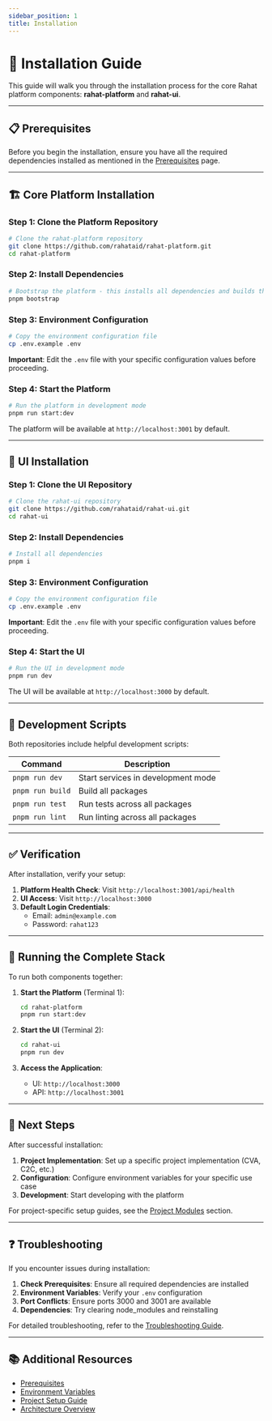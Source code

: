 ```yaml
---
sidebar_position: 1
title: Installation
---
```


# 🚀 Installation Guide

This guide will walk you through the installation process for the core Rahat platform components: **rahat-platform** and **rahat-ui**.

---

## 📋 Prerequisites

Before you begin the installation, ensure you have all the required dependencies installed as mentioned in the [Prerequisites](../Getting-Started/01.Prerequisites.md) page.

---

## 🏗️ Core Platform Installation

### Step 1: Clone the Platform Repository

```bash
# Clone the rahat-platform repository
git clone https://github.com/rahataid/rahat-platform.git
cd rahat-platform
```

### Step 2: Install Dependencies

```bash
# Bootstrap the platform - this installs all dependencies and builds the platform
pnpm bootstrap
```

### Step 3: Environment Configuration

```bash
# Copy the environment configuration file
cp .env.example .env
```

**Important**: Edit the `.env` file with your specific configuration values before proceeding.

### Step 4: Start the Platform

```bash
# Run the platform in development mode
pnpm run start:dev
```

The platform will be available at `http://localhost:3001` by default.

---

## 🎨 UI Installation

### Step 1: Clone the UI Repository

```bash
# Clone the rahat-ui repository
git clone https://github.com/rahataid/rahat-ui.git
cd rahat-ui
```

### Step 2: Install Dependencies

```bash
# Install all dependencies
pnpm i
```

### Step 3: Environment Configuration

```bash
# Copy the environment configuration file
cp .env.example .env
```

**Important**: Edit the `.env` file with your specific configuration values before proceeding.

### Step 4: Start the UI

```bash
# Run the UI in development mode
pnpm run dev
```

The UI will be available at `http://localhost:3000` by default.

---

## 🔧 Development Scripts

Both repositories include helpful development scripts:

| Command | Description |
|---------|------------|
| `pnpm run dev` | Start services in development mode |
| `pnpm run build` | Build all packages |
| `pnpm run test` | Run tests across all packages |
| `pnpm run lint` | Run linting across all packages |

---

## ✅ Verification

After installation, verify your setup:

1. **Platform Health Check**: Visit `http://localhost:3001/api/health`
2. **UI Access**: Visit `http://localhost:3000`
3. **Default Login Credentials**:
   - Email: `admin@example.com`
   - Password: `rahat123`

---

## 🚀 Running the Complete Stack

To run both components together:

1. **Start the Platform** (Terminal 1):
   ```bash
   cd rahat-platform
   pnpm run start:dev
   ```

2. **Start the UI** (Terminal 2):
   ```bash
   cd rahat-ui
   pnpm run dev
   ```

3. **Access the Application**:
   - UI: `http://localhost:3000`
   - API: `http://localhost:3001`

---

## 🔗 Next Steps

After successful installation:

1. **Project Implementation**: Set up a specific project implementation (CVA, C2C, etc.)
2. **Configuration**: Configure environment variables for your specific use case
3. **Development**: Start developing with the platform

For project-specific setup guides, see the [Project Modules](../Project-Modules/01.Introduction.md) section.

---

## ❓ Troubleshooting

If you encounter issues during installation:

1. **Check Prerequisites**: Ensure all required dependencies are installed
2. **Environment Variables**: Verify your `.env` configuration
3. **Port Conflicts**: Ensure ports 3000 and 3001 are available
4. **Dependencies**: Try clearing node_modules and reinstalling

For detailed troubleshooting, refer to the [Troubleshooting Guide](../Testing-and-QA/03.Staging-vs-Production-Setup.md).

---

## 📚 Additional Resources

- [Prerequisites](../Getting-Started/01.Prerequisites.md)
- [Environment Variables](../Getting-Started/04.Environment-Variables.md)
- [Project Setup Guide](../Getting-Started/02.Setting-up-Local-Environment.md)
- [Architecture Overview](../Introduction/02.Architecture-Overview.md)
